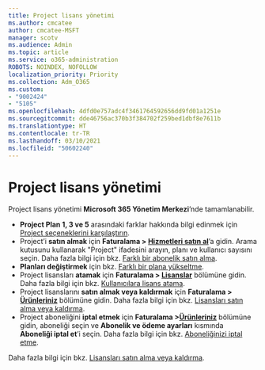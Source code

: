 ```yaml
---
title: Project lisans yönetimi
ms.author: cmcatee
author: cmcatee-MSFT
manager: scotv
ms.audience: Admin
ms.topic: article
ms.service: o365-administration
ROBOTS: NOINDEX, NOFOLLOW
localization_priority: Priority
ms.collection: Adm_O365
ms.custom:
- "9002424"
- "5105"
ms.openlocfilehash: 4dfd0e757adc4f3461764592656dd9fd01a1251e
ms.sourcegitcommit: dde46756ac370b3f384702f259bed1dbf8e7611b
ms.translationtype: HT
ms.contentlocale: tr-TR
ms.lasthandoff: 03/10/2021
ms.locfileid: "50602240"
---
```

# <a name="project-license-management"></a>Project lisans yönetimi

Project lisans yönetimi **Microsoft 365 Yönetim Merkezi**’nde tamamlanabilir.

- **Project Plan 1, 3 ve 5** arasındaki farklar hakkında bilgi edinmek için [Project seçeneklerini karşılaştırın](https://www.microsoft.com/microsoft-365/project/compare-microsoft-project-management-software).
- Project’i **satın almak** için **Faturalama > [Hizmetleri satın al](https://go.microsoft.com/fwlink/p/?linkid=868433)**’a gidin. Arama kutusunu kullanarak "Project" ifadesini arayın, planı ve kullanıcı sayısını seçin. Daha fazla bilgi için bkz. [Farklı bir abonelik satın alma](https://docs.microsoft.com/microsoft-365/commerce/try-or-buy-microsoft-365#buy-a-different-subscription).
- **Planları değiştirmek** için bkz. [Farklı bir plana yükseltme](https://docs.microsoft.com/microsoft-365/commerce/subscriptions/upgrade-to-different-plan).
- Project lisansları **atamak** için **Faturalama > [Lisanslar](https://go.microsoft.com/fwlink/p/?linkid=842264)** bölümüne gidin. Daha fazla bilgi için bkz. [Kullanıcılara lisans atama](https://docs.microsoft.com/microsoft-365/admin/manage/assign-licenses-to-users).
- Project lisanslarını **satın almak veya kaldırmak** için **Faturalama > [Ürünleriniz](https://go.microsoft.com/fwlink/p/?linkid=842054)** bölümüne gidin. Daha fazla bilgi için bkz. [Lisansları satın alma veya kaldırma](https://docs.microsoft.com/microsoft-365/commerce/licenses/buy-licenses#add-or-remove-licenses-for-your-business-subscription).
- Project aboneliğini **iptal etmek** için **Faturalama >[Ürünleriniz](https://go.microsoft.com/fwlink/p/?linkid=842054)** bölümüne gidin, aboneliği seçin ve **Abonelik ve ödeme ayarları** kısmında **Aboneliği iptal et**’i seçin. Daha fazla bilgi için bkz. [Aboneliğinizi iptal etme](https://docs.microsoft.com/microsoft-365/commerce/subscriptions/cancel-your-subscription).

Daha fazla bilgi için bkz. [Lisansları satın alma veya kaldırma](https://docs.microsoft.com/microsoft-365/commerce/licenses/buy-licenses).